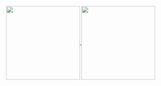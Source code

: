 <a href="https://github.com/anuraghazra/github-readme-stats" align="center">
  <img height=200 align="center" src="https://github-readme-stats.vercel.app/api?username=loganferkey&show_icons=true&theme=github_dark&include_all_commits=true&rank_icon=github" />
</a>
<a href="https://github.com/anuraghazra/convoychat" align="center">
  <img height=200 align="center" src="https://github-readme-stats.vercel.app/api/top-langs?username=loganferkey&layout=compact&langs_count=8&card_width=320&theme=github_dark" />
</a>
